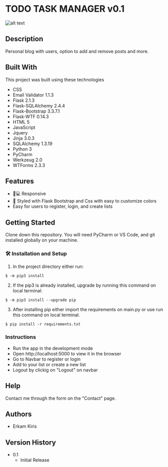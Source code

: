 # TODO TASK MANAGER v0.1
![alt text](https://github.com/erkamkrs/portfolio/blob/master/static/images/todo-screenshot.png)


## Description

Personal blog with users, option to add and remove posts and more.

## Built With
This project was built using these technologies 
- CSS
- Email Validator 1.1.3
- Flask 2.1.3
- Flask-SQLAlchemy 2.4.4
- Flask-Bootstrap 3.3.7.1
- Flask-WTF 0.14.3
- HTML 5
- JavaScript
- Jquery
- Jinja 3.0.3
- SQLAlchemy 1.3.19
- Python 3
- PyCharm
- Werkzeug 2.0
- WTForms 2.3.3

## Features 
- 📱💻 Responsive
- 🎨 Styled with Flask Bootstrap and Css with easy to customize colors
- Easy for users to register, login, and create lists

## Getting Started

Clone down this repository. You will need PyCharm or VS Code, and git installed globally on your machine.

### 🛠 Installation and Setup

1. In the project directory either run: 

```
$ -m pip3 install 
```

2. If the pip3 is already installed, upgrade by running this command on local terminal: 

```
$ -m pip3 install --upgrade pip
```

3. After installing pip either import the requirements on main.py or use run this command on local terminal. 

```
$ pip install -r requirements.txt
```

### Instructions

* Run the app in the development mode
* Open http://localhost:5000 to view it in the browser 
* Go to Navbar to register or login
* Add to your list or create a new list
* Logout by clickig on "Logout" on navbar


## Help

Contact me through the form on the "Contact" page.

## Authors

* Erkam Kiris 

## Version History

* 0.1
    * Initial Release
